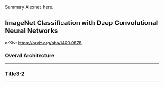 Summary Alexnet, here.

## ImageNet Classiﬁcation with Deep Convolutional Neural Networks
arXiv: https://arxiv.org/abs/1409.0575

### Overall Architecture

---

### Title3-2

---

